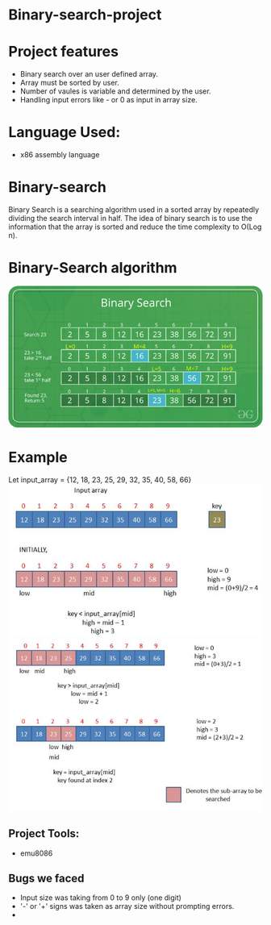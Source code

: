 # Binary-search-project
# Project features
- Binary search over an user defined array.
- Array must be sorted by user.
- Number of vaules is variable and determined by the user.
- Handling input errors like - or 0 as input in array size.
# Language Used: 
- x86 assembly language
# Binary-search
Binary Search is a searching algorithm used in a sorted array by repeatedly dividing the search interval in half.
The idea of binary search is to use the information that the array is sorted and reduce the time complexity to O(Log n). 
# Binary-Search algorithm
![](BinarySearch.png)
# Example
Let input_array = {12, 18, 23, 25, 29, 32, 35, 40, 58, 66}
  ![](Example_1.jpeg)
![](Example_2.jpeg)
## Project Tools:
- emu8086
## Bugs we faced
- Input size was taking from 0 to 9 only (one digit)
- '-' or '+' signs was taken as array size without prompting errors.
-
